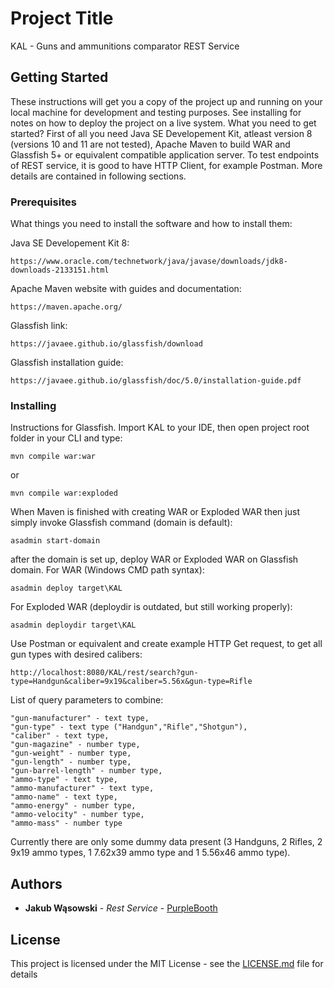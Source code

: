 # Project Title

KAL - Guns and ammunitions comparator REST Service

## Getting Started

These instructions will get you a copy of the project up and running on your local machine for development and testing purposes. See installing for notes on how to deploy the project on a live system.
What you need to get started? First of all you need Java SE Developement Kit, atleast  version 8 (versions 10 and 11 are not tested), Apache Maven to build WAR and Glassfish 5+ or equivalent compatible application server. 
To test endpoints of REST service, it is good to have HTTP Client, for example Postman. More details are contained in following sections. 

### Prerequisites

What things you need to install the software and how to install them:

Java SE Developement Kit 8:
```
https://www.oracle.com/technetwork/java/javase/downloads/jdk8-downloads-2133151.html
```

Apache Maven website with guides and documentation:
```
https://maven.apache.org/
```

Glassfish link:
```
https://javaee.github.io/glassfish/download
```

Glassfish installation guide:
```
https://javaee.github.io/glassfish/doc/5.0/installation-guide.pdf
```

### Installing

Instructions for Glassfish.
Import KAL to your IDE, then open project root folder in your CLI and type:
```
mvn compile war:war 
```
or
```
mvn compile war:exploded
```
When Maven is finished with creating WAR or Exploded WAR then just simply invoke Glassfish command (domain is default):
```
asadmin start-domain
```
after the domain is set up, deploy WAR or Exploded WAR on Glassfish domain.
For WAR (Windows CMD path syntax):
```
asadmin deploy target\KAL
```
For Exploded WAR (deploydir is outdated, but still working properly):
```
asadmin deploydir target\KAL
```
Use Postman or equivalent and create example HTTP Get request, to get all gun types with desired calibers:
```
http://localhost:8080/KAL/rest/search?gun-type=Handgun&caliber=9x19&caliber=5.56x&gun-type=Rifle
```
List of query parameters to combine:
```
"gun-manufacturer" - text type, 
"gun-type" - text type ("Handgun","Rifle","Shotgun"),
"caliber" - text type,
"gun-magazine" - number type,
"gun-weight" - number type,
"gun-length" - number type,
"gun-barrel-length" - number type, 
"ammo-type" - text type, 
"ammo-manufacturer" - text type, 
"ammo-name" - text type, 
"ammo-energy" - number type,
"ammo-velocity" - number type,
"ammo-mass" - number type
```
Currently there are only some dummy data present (3 Handguns, 2 Rifles, 2 9x19 ammo types, 1 7.62x39 ammo type and 1 5.56x46 ammo type).

## Authors

* **Jakub Wąsowski** - *Rest Service* - [PurpleBooth](https://github.com/jwasowski)

## License

This project is licensed under the MIT License - see the [LICENSE.md](LICENSE.md) file for details


